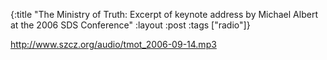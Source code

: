 {:title "The Ministry of Truth: Excerpt of keynote address by Michael Albert at the 2006 SDS Conference"
:layout :post
:tags  ["radio"]}

<http://www.szcz.org/audio/tmot_2006-09-14.mp3>

